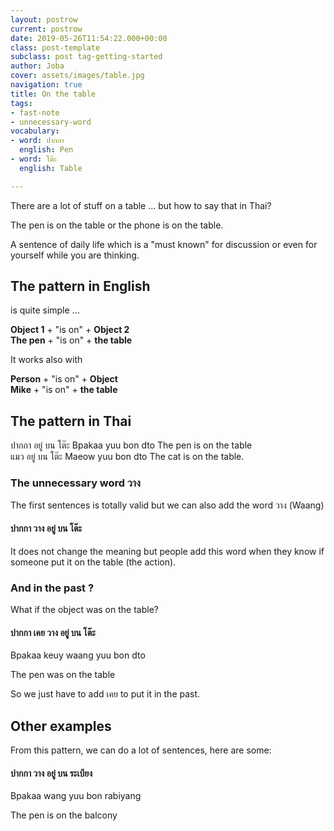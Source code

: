 ```yaml
---
layout: postrow
current: postrow
date: 2019-05-26T11:54:22.000+00:00
class: post-template
subclass: post tag-getting-started
author: Joba
cover: assets/images/table.jpg
navigation: true
title: On the table
tags:
- fast-note
- unnecessary-word
vocabulary:
- word: ปากกา
  english: Pen
- word: โต๊ะ
  english: Table

---
```

There are a lot of stuff on a table ... but how to say that in Thai? 

The pen is on the table or the phone is on the table. 

A sentence of daily life which is a "must known" for discussion or even for yourself while you are thinking. 

## The pattern in English

is quite simple ... 

**Object 1** + "is on" + **Object 2  
The pen** + "is on" + **the table**

It works also with 

**Person** + "is on" + **Object  
Mike** + "is on" + **the table** 

## The pattern in Thai

<div class="list-card-thai">
    <div class="post-card-in-post">
            <div class="post-card-content post-card-content-thai">
                <span>ปากกา อยู่ บน โต๊ะ</span>
                <span>Bpakaa yuu bon dto</span>
                <span>The pen is on the table</span>
            </div>
    </div>
    <div class="post-card-in-post">
        <div class="post-card-content post-card-content-thai">
            <span>แมว อยู่ บน โต๊ะ</span>
            <span>Maeow yuu bon dto</span>
            <span>The cat is on the table. </span>
        </div>
    </div>
</div>



### The unnecessary word วาง

The first sentences is totally valid but we can also add the word วาง (Waang)

#### ปากกา วาง อยู่ บน โต๊ะ

It does not change the meaning but people add this word when they know if someone put it on the table (the action).

### And in the past ? 

What if the object was on the table? 

#### ปากกา เคย วาง อยู่ บน โต๊ะ

Bpakaa keuy waang yuu bon dto

The pen was on the table

So we just have to add เคย to put it in the past.

## Other examples

From this pattern, we can do a lot of sentences, here are some:

#### ปากกา วาง อยู่ บน ระเบียง

Bpakaa wang yuu bon rabiyang

The pen is on the balcony